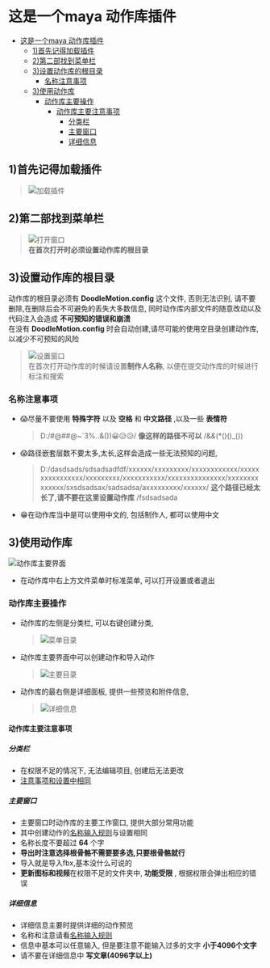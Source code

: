 # 这是一个maya 动作库插件

- [这是一个maya 动作库插件](#这是一个maya-动作库插件)
  - [1)首先记得加载插件](#1首先记得加载插件)
  - [2)第二部找到菜单栏](#2第二部找到菜单栏)
  - [3)设置动作库的根目录](#3设置动作库的根目录)
    - [名称注意事项](#名称注意事项)
  - [3)使用动作库](#3使用动作库)
    - [动作库主要操作](#动作库主要操作)
      - [动作库主要注意事项](#动作库主要注意事项)
        - [分类栏](#分类栏)
        - [主要窗口](#主要窗口)
        - [详细信息](#详细信息)

## 1)首先记得加载插件  
> ![加载插件](maya_motion/load_plug.jpg)

## 2)第二部找到菜单栏  
> ![打开窗口](maya_motion/open_windows.jpg)  
**在首次打开时必须设置动作库的根目录**

## 3)设置动作库的根目录
动作库的根目录必须有 **DoodleMotion.config** 这个文件, 否则无法识别, 请不要删除,在删除后会不可避免的丢失大多数信息, 同时动作库内部文件的随意改动以及代码注入会造成 **不可预知的错误和崩溃**  
在没有 **DoodleMotion.config** 时会自动创建,请尽可能的使用空目录创建动作库, 以减少不可预知的风险  
> ![设置窗口](maya_motion/setting.jpg)  
在首次打开动作库的时候请设置**制作人名称**, 以便在提交动作库的时候进行标注和搜索

### 名称注意事项
+ 😱尽量不要使用 **特殊字符** 以及 **空格** 和 **中文路径** ,以及一些 **表情符**   
   > D:/#@##@~`3%..&())😀😥😥/ **像这样的路径不可以** /&*&*(*()()_())
+ 😱路径嵌套层数不要太多,太长,这样会造成一些无法预知的问题,  
   > D:/dasdsads/sdsadsadfdf/xxxxxx/xxxxxxxxx/xxxxxxxxxxxx/xxxxxxxxxxxxxxxx/xxxxxxxxx/xxxxxxxxxxx/xxxxxxxxxxxxxxx/xxxxxxxxxxxxxx/sxsdsadsax/sadsadsa/axxxxxxxxx/xxxxxx/ **这个路径已经太长了,请不要在这里设置动作库** /fsdsadsada  
+ 😁在动作库当中是可以使用中文的, 包括制作人, 都可以使用中文  

## 3)使用动作库  
![动作库主要界面](maya_motion/main_motion.jpg)  
* 在动作库中右上方文件菜单时标准菜单, 可以打开设置或者退出
### 动作库主要操作
* 动作库的左侧是分类栏, 可以右键创建分类, 
  > ![菜单目录](maya_motion/dir_menu.jpg)   
* 动作库主要界面中可以创建动作和导入动作  
  > ![主要目录](maya_motion/main_menu.jpg)
* 动作库的最右侧是详细面板, 提供一些预览和附件信息, 
  > ![详细信息](maya_motion/attr_view.jpg)
#### 动作库主要注意事项  
##### 分类栏
 * 在权限不足的情况下, 无法编辑项目, 创建后无法更改
 * [注意事项和设置中相同](#名称注意事项)
##### 主要窗口
 * 主要窗口时动作库的主要工作窗口, 提供大部分常用功能
 * 其中创建动作的[名称输入规则](#名称注意事项)与设置相同
 * 名称长度不要超过 **64** 个字
 * **导出时注意选择根骨骼不需要要多选,只要根骨骼就行**
 * 导入就是导入fbx,基本没什么可说的
 * **更新图标和视频**在权限不足的文件夹中, **功能受限** , 根据权限会弹出相应的错误
##### 详细信息
 * 详细信息主要时提供详细的动作预览
 * 名称和注意请看[名称输入规则](#名称注意事项)
 * 信息中基本可以任意输入, 但是要注意不能输入过多的文字 **小于4096个文字** 
 * 请不要在详细信息中 **写文章(4096字以上)** 
